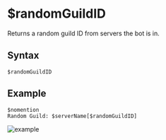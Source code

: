 # $randomGuildID
Returns a random guild ID from servers the bot is in.

## Syntax
```
$randomGuildID
```
## Example
```
$nomention
Random Guild: $serverName[$randomGuildID]
```
![example](https://user-images.githubusercontent.com/113303649/212497834-1485cf9c-99de-40fb-bbaa-4aac582e897c.png)